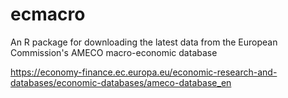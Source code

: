 # ecmacro

An R package for downloading the latest data from the European Commission's AMECO macro-economic database

https://economy-finance.ec.europa.eu/economic-research-and-databases/economic-databases/ameco-database_en